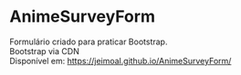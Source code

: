# AnimeSurveyForm
Formulário criado para praticar Bootstrap.<br>
Bootstrap via CDN</br>
Disponível em: https://jeimoal.github.io/AnimeSurveyForm/
